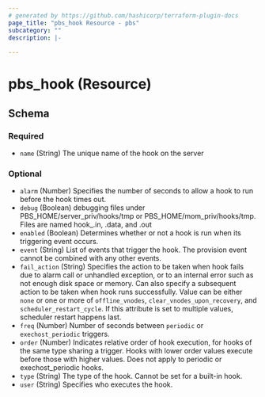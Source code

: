 ```yaml
---
# generated by https://github.com/hashicorp/terraform-plugin-docs
page_title: "pbs_hook Resource - pbs"
subcategory: ""
description: |-
  
---
```


# pbs_hook (Resource)





<!-- schema generated by tfplugindocs -->
## Schema

### Required

- `name` (String) The unique name of the hook on the server

### Optional

- `alarm` (Number) Specifies the number of seconds to allow a hook to run before the hook times out.
- `debug` (Boolean) debugging files under PBS_HOME/server_priv/hooks/tmp or PBS_HOME/mom_priv/hooks/tmp.  Files are named hook_<hook event>_<hook name>_<unique ID>.in, .data, and .out
- `enabled` (Boolean) Determines whether or not a hook  is  run when its triggering event occurs.
- `event` (String) List of events that trigger the hook. The provision event cannot be combined with any other events.
- `fail_action` (String) Specifies the action to be taken when hook fails due to alarm call or unhandled exception, or to an internal error such as not enough disk space or memory.  Can also specify a subsequent action to be taken when hook runs successfully.  Value can be either `none` or one or more of `offline_vnodes`, `clear_vnodes_upon_recovery`, and `scheduler_restart_cycle`. If this attribute is set to multiple values, scheduler restart happens last.
- `freq` (Number) Number of seconds between `periodic` or `exechost_periodic` triggers.
- `order` (Number) Indicates relative order of hook execution, for hooks of the same type sharing a trigger.  Hooks with lower order values execute before those with higher values. Does not apply to periodic or exechost_periodic hooks.
- `type` (String) The type of the hook. Cannot be set for a built-in hook.
- `user` (String) Specifies who executes the hook.
